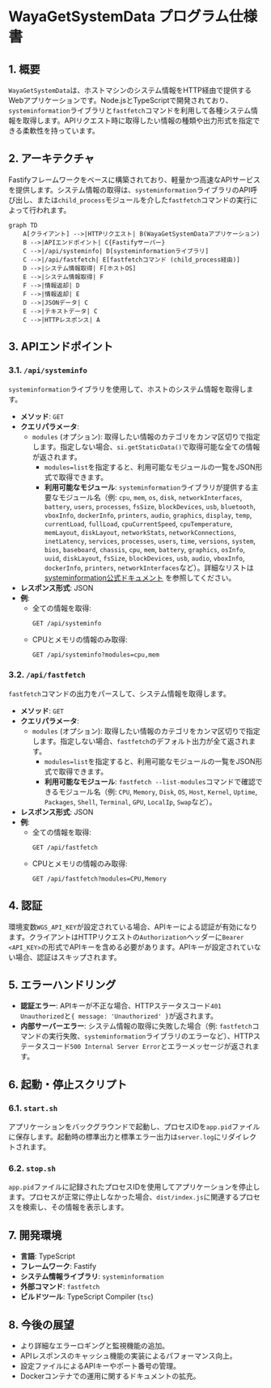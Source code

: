 # WayaGetSystemData プログラム仕様書

## 1. 概要

`WayaGetSystemData`は、ホストマシンのシステム情報をHTTP経由で提供するWebアプリケーションです。Node.jsとTypeScriptで開発されており、`systeminformation`ライブラリと`fastfetch`コマンドを利用して各種システム情報を取得します。APIリクエスト時に取得したい情報の種類や出力形式を指定できる柔軟性を持っています。

## 2. アーキテクチャ

Fastifyフレームワークをベースに構築されており、軽量かつ高速なAPIサービスを提供します。システム情報の取得は、`systeminformation`ライブラリのAPI呼び出し、または`child_process`モジュールを介した`fastfetch`コマンドの実行によって行われます。

```mermaid
graph TD
    A[クライアント] -->|HTTPリクエスト| B(WayaGetSystemDataアプリケーション)
    B -->|APIエンドポイント| C{Fastifyサーバー}
    C -->|/api/systeminfo| D[systeminformationライブラリ]
    C -->|/api/fastfetch| E[fastfetchコマンド (child_process経由)]
    D -->|システム情報取得| F[ホストOS]
    E -->|システム情報取得| F
    F -->|情報返却| D
    F -->|情報返却| E
    D -->|JSONデータ| C
    E -->|テキストデータ| C
    C -->|HTTPレスポンス| A
```

## 3. APIエンドポイント

### 3.1. `/api/systeminfo`

`systeminformation`ライブラリを使用して、ホストのシステム情報を取得します。

*   **メソッド**: `GET`
*   **クエリパラメータ**:
    *   `modules` (オプション): 取得したい情報のカテゴリをカンマ区切りで指定します。指定しない場合、`si.getStaticData()`で取得可能な全ての情報が返されます。
        *   `modules=list`を指定すると、利用可能なモジュールの一覧をJSON形式で取得できます。
        *   **利用可能なモジュール**: `systeminformation`ライブラリが提供する主要なモジュール名（例: `cpu`, `mem`, `os`, `disk`, `networkInterfaces`, `battery`, `users`, `processes`, `fsSize`, `blockDevices`, `usb`, `bluetooth`, `vboxInfo`, `dockerInfo`, `printers`, `audio`, `graphics`, `display`, `temp`, `currentLoad`, `fullLoad`, `cpuCurrentSpeed`, `cpuTemperature`, `memLayout`, `diskLayout`, `networkStats`, `networkConnections`, `inetLatency`, `services`, `processes`, `users`, `time`, `versions`, `system`, `bios`, `baseboard`, `chassis`, `cpu`, `mem`, `battery`, `graphics`, `osInfo`, `uuid`, `diskLayout`, `fsSize`, `blockDevices`, `usb`, `audio`, `vboxInfo`, `dockerInfo`, `printers`, `networkInterfaces`など）。詳細なリストは[systeminformation公式ドキュメント](https://systeminformation.io/)
        を参照してください。
*   **レスポンス形式**: JSON
*   **例**:
    *   全ての情報を取得:
        ```
        GET /api/systeminfo
        ```
    *   CPUとメモリの情報のみ取得:
        ```
        GET /api/systeminfo?modules=cpu,mem
        ```

### 3.2. `/api/fastfetch`

`fastfetch`コマンドの出力をパースして、システム情報を取得します。

*   **メソッド**: `GET`
*   **クエリパラメータ**:
    *   `modules` (オプション): 取得したい情報のカテゴリをカンマ区切りで指定します。指定しない場合、`fastfetch`のデフォルト出力が全て返されます。
        *   `modules=list`を指定すると、利用可能なモジュールの一覧をJSON形式で取得できます。
        *   **利用可能なモジュール**: `fastfetch --list-modules`コマンドで確認できるモジュール名（例: `CPU`, `Memory`, `Disk`, `OS`, `Host`, `Kernel`, `Uptime`, `Packages`, `Shell`, `Terminal`, `GPU`, `LocalIp`, `Swap`など）。
*   **レスポンス形式**: JSON
*   **例**:
    *   全ての情報を取得:
        ```
        GET /api/fastfetch
        ```
    *   CPUとメモリの情報のみ取得:
        ```
        GET /api/fastfetch?modules=CPU,Memory
        ```

## 4. 認証

環境変数`WGS_API_KEY`が設定されている場合、APIキーによる認証が有効になります。クライアントはHTTPリクエストの`Authorization`ヘッダーに`Bearer <API_KEY>`の形式でAPIキーを含める必要があります。APIキーが設定されていない場合、認証はスキップされます。

## 5. エラーハンドリング

*   **認証エラー**: APIキーが不正な場合、HTTPステータスコード`401 Unauthorized`と`{ message: 'Unauthorized' }`が返されます。
*   **内部サーバーエラー**: システム情報の取得に失敗した場合（例: `fastfetch`コマンドの実行失敗、`systeminformation`ライブラリのエラーなど）、HTTPステータスコード`500 Internal Server Error`とエラーメッセージが返されます。

## 6. 起動・停止スクリプト

### 6.1. `start.sh`

アプリケーションをバックグラウンドで起動し、プロセスIDを`app.pid`ファイルに保存します。起動時の標準出力と標準エラー出力は`server.log`にリダイレクトされます。

### 6.2. `stop.sh`

`app.pid`ファイルに記録されたプロセスIDを使用してアプリケーションを停止します。プロセスが正常に停止しなかった場合、`dist/index.js`に関連するプロセスを検索し、その情報を表示します。

## 7. 開発環境

*   **言語**: TypeScript
*   **フレームワーク**: Fastify
*   **システム情報ライブラリ**: `systeminformation`
*   **外部コマンド**: `fastfetch`
*   **ビルドツール**: TypeScript Compiler (`tsc`)

## 8. 今後の展望

*   より詳細なエラーロギングと監視機能の追加。
*   APIレスポンスのキャッシュ機能の実装によるパフォーマンス向上。
*   設定ファイルによるAPIキーやポート番号の管理。
*   Dockerコンテナでの運用に関するドキュメントの拡充。
